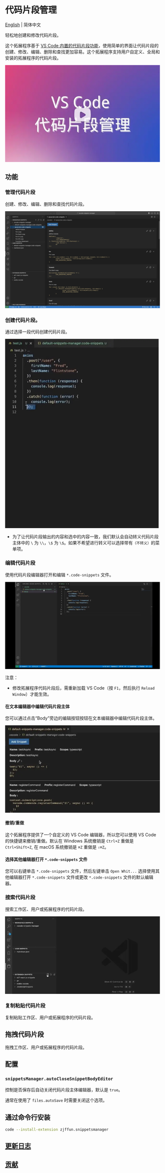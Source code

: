 # 代码片段管理

[English](./README.md) | 简体中文

轻松地创建和修改代码片段。

这个拓展程序基于 [VS Code 内置的代码片段功能](https://code.visualstudio.com/docs/editor/userdefinedsnippets)，使用简单的界面让代码片段的创建、修改、编辑、删除和查找更加容易。这个拓展程序支持用户自定义、全局和安装的拓展程序的代码片段。

[![](./images/video-zh-CN.webp)](https://player.bilibili.com/player.html?aid=683633468&bvid=BV1jS4y1w7SW&cid=711074429&page=1)

## 功能

### 管理代码片段

创建、修改、编辑、删除和查找代码片段。

![manager](images/manager.webp)

### 创建代码片段。

通过选择一段代码创建代码片段。

<img src="images/create1.webp" width="500px">

- 为了让代码片段输出的内容和选中的内容一致，我们默认会自动转义代码片段主体中的 `\` 为 `\\`，`\$` 为 `\$`。如果不希望进行转义可以选择带有`（不转义）`的菜单项。

### 编辑代码片段

使用代码片段编辑器打开和编辑 `*.code-snippets` 文件。

![edit](images/edit.webp)

注意：

- 修改拓展程序代码片段后，需重新加载 VS Code（按 `F1`，然后执行 `Reload Window`）才能生效。

#### 在文本编辑器中编辑代码片段主体

您可以通过点击“Body”旁边的编辑按钮按钮在文本编辑器中编辑代码片段主体。

![edit body](images/edit-body.webp)

#### 撤销/重做

这个拓展程序提供了一个自定义的 VS Code 编辑器，所以您可以使用 VS Code 的快捷键来撤销/重做。默认在 Windows 系统撤销是 `Ctrl+Z` 重做是 `Ctrl+Shift+Z`, 在 macOS 系统撤销是 `⌘Z` 重做是 `⇧⌘Z`。

#### 选择其他编辑器打开 `*.code-snippets` 文件

您可以右键单击 `*.code-snippets` 文件，然后左键单击 `Open Whit...` 选择使用其他编辑器打开 `*.code-snippets` 文件或更改 `*.code-snippets` 文件的默认编辑器。

### 搜索代码片段

搜索工作区、用户或拓展程序的代码片段。

![search](images/search.webp)

### 复制粘贴代码片段

复制粘贴工作区、用户或拓展程序的代码片段。

## 拖拽代码片段

拖拽工作区、用户或拓展程序的代码片段。

## 配置

### `snippetsManager.autoCloseSnippetBodyEditor`

控制是否保存后自动关闭代码片段主体编辑器，默认是 `true`。

通常在使用了 `files.autoSave` 时需要关闭这个选项。

## 通过命令行安装

```bash
code --install-extension zjffun.snippetsmanager
```

## [更新日志](./CHANGELOG.md)

## [贡献](./CONTRIBUTING.md)
